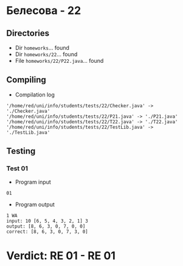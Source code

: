 # Белесова - 22
## Directories
- Dir `homeworks`... found
- Dir `homeworks/22`... found
- File `homeworks/22/P22.java`... found
## Compiling
- Compilation log
```
'/home/red/uni/info/students/tests/22/Checker.java' -> './Checker.java'
'/home/red/uni/info/students/tests/22/P21.java' -> './P21.java'
'/home/red/uni/info/students/tests/22/T22.java' -> './T22.java'
'/home/red/uni/info/students/tests/22/TestLib.java' -> './TestLib.java'

```
## Testing
### Test 01
- Program input
```
01

```
- Program output
```
1 WA
input: 10 [6, 5, 4, 3, 2, 1] 3
output: [8, 6, 3, 0, 7, 0, 0]
correct: [8, 6, 3, 0, 7, 3, 0]

```
# Verdict: **RE 01** - RE 01
